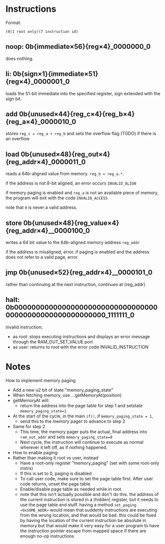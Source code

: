 # Instructions

Format:

`(0|1 root only)(7 instruction id)`

## noop: 0b{immediate×56}{reg×4}_0000000_0

does nothing.

## li: 0b{sign×1}{immediate×51}{reg×4}_0000001_0

loads the 51-bit immediate into the specified register, sign extended with the sign bit.

## add 0b{unused×44}{reg_c×4}{reg_b×4}{reg_a×4}_0000010_0

stores `reg_c = reg_a + reg_b` and sets the overflow flag (TODO) if there is an overflow

## load 0b{unused×48}{reg_out×4}{reg_addr×4}_0000011_0

reads a 64b-aligned value from memory. `reg_b = reg_a.*`.

if the address is not 8-bit aligned, an error occurs `INVALID_ALIGN`

if memory paging is enabled and `reg_a` is not an available piece of memory, the program will exit with the code `INVALID_ACCESS`

note that `0` is never a valid address.

## store 0b{unused×48}{reg_value×4}{reg_addr×4}__0000100_0

writes a 64 bit value to the 64b-aligned memory address `reg_addr`

if the address is misaligned, error. if paging is enabled and the address does not refer to a valid page, error.

## jmp 0b{unused×52}{reg_addr×4}__0000101_0

rather than continuing at the next instruction, continues at (reg_addr)

## halt: 0b00000000000000000000000000000000000000000000000000000000_1111111_0

invalid instruction;

- as root: stops executing instructions and displays an error message through the RAM_OUT_SET_VALUE port
- as user: returns to root with the error code INVALID_INSTRUCTION

# Notes

How to implement memory paging

- Add a new u2 bit of state "memory_paging_state"
- When fetching memory, use ...getMemoryAt(position)
- getMemoryAt will:
  - return the address into the page table for step 1 and setstate `memory_paging_state=1`
- At the start of the cycle, in the main `if()`, if `memory_paging_state = 1`,
  - send this to the memory pager to advance to step 2
- Same for step 2
  - This time, the memory pager puts the actual, final address into `ram_out_addr` and sets `memory_paging_state=0`
  - Next cycle, the instruction will continue to execute as normal wherever it left off, as if nothing happened.
- How to enable paging:
- Rather than making it root vs user, instead
  - Have a root-only register "memory_paging" (set with some root-only instrs)
  - If this is set to 0, paging is disabled
  - To call user code, make sure to set the page table first. After user code returns, unset the page table.
  - Enable/disable page table as needed while in root.
  - note that this isn't actually possible and don't do this. the address of the current instruction is
    stored in a (hidden) register, but it needs to use the page table and stuff.
    having a method `set_paging «0xSOME_ADDR»` would mean that suddenly instructions
    are executing from the wrong location, and that would be bad.
    this could be fixed by having the location of the current instruction be absolute in
    memory but that would make it very easy for a user program to have the instruction pointer
    escape from mapped space if there are enough no-op instructions
